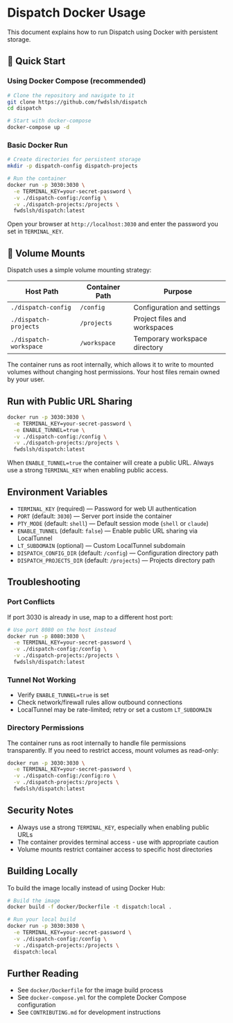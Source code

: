 # Dispatch Docker Usage

This document explains how to run Dispatch using Docker with persistent storage.

## 🚀 Quick Start

### Using Docker Compose (recommended)

```bash
# Clone the repository and navigate to it
git clone https://github.com/fwdslsh/dispatch
cd dispatch

# Start with docker-compose
docker-compose up -d
```

### Basic Docker Run

```bash
# Create directories for persistent storage
mkdir -p dispatch-config dispatch-projects

# Run the container
docker run -p 3030:3030 \
  -e TERMINAL_KEY=your-secret-password \
  -v ./dispatch-config:/config \
  -v ./dispatch-projects:/projects \
  fwdslsh/dispatch:latest
```

Open your browser at `http://localhost:3030` and enter the password you set in `TERMINAL_KEY`.

## 📁 Volume Mounts

Dispatch uses a simple volume mounting strategy:

| Host Path              | Container Path | Purpose                       |
| ---------------------- | -------------- | ----------------------------- |
| `./dispatch-config`    | `/config`      | Configuration and settings    |
| `./dispatch-projects`  | `/projects`    | Project files and workspaces  |
| `./dispatch-workspace` | `/workspace`   | Temporary workspace directory |

The container runs as root internally, which allows it to write to mounted volumes without changing host permissions. Your host files remain owned by your user.

## Run with Public URL Sharing

```bash
docker run -p 3030:3030 \
  -e TERMINAL_KEY=your-secret-password \
  -e ENABLE_TUNNEL=true \
  -v ./dispatch-config:/config \
  -v ./dispatch-projects:/projects \
  fwdslsh/dispatch:latest
```

When `ENABLE_TUNNEL=true` the container will create a public URL. Always use a strong `TERMINAL_KEY` when enabling public access.

## Environment Variables

- `TERMINAL_KEY` (required) — Password for web UI authentication
- `PORT` (default: `3030`) — Server port inside the container
- `PTY_MODE` (default: `shell`) — Default session mode (`shell` or `claude`)
- `ENABLE_TUNNEL` (default: `false`) — Enable public URL sharing via LocalTunnel
- `LT_SUBDOMAIN` (optional) — Custom LocalTunnel subdomain
- `DISPATCH_CONFIG_DIR` (default: `/config`) — Configuration directory path
- `DISPATCH_PROJECTS_DIR` (default: `/projects`) — Projects directory path

## Troubleshooting

### Port Conflicts

If port 3030 is already in use, map to a different host port:

```bash
# Use port 8080 on the host instead
docker run -p 8080:3030 \
  -e TERMINAL_KEY=your-secret-password \
  -v ./dispatch-config:/config \
  -v ./dispatch-projects:/projects \
  fwdslsh/dispatch:latest
```

### Tunnel Not Working

- Verify `ENABLE_TUNNEL=true` is set
- Check network/firewall rules allow outbound connections
- LocalTunnel may be rate-limited; retry or set a custom `LT_SUBDOMAIN`

### Directory Permissions

The container runs as root internally to handle file permissions transparently. If you need to restrict access, mount volumes as read-only:

```bash
docker run -p 3030:3030 \
  -e TERMINAL_KEY=your-secret-password \
  -v ./dispatch-config:/config:ro \
  -v ./dispatch-projects:/projects \
  fwdslsh/dispatch:latest
```

## Security Notes

- Always use a strong `TERMINAL_KEY`, especially when enabling public URLs
- The container provides terminal access - use with appropriate caution
- Volume mounts restrict container access to specific host directories

## Building Locally

To build the image locally instead of using Docker Hub:

```bash
# Build the image
docker build -f docker/Dockerfile -t dispatch:local .

# Run your local build
docker run -p 3030:3030 \
  -e TERMINAL_KEY=your-secret-password \
  -v ./dispatch-config:/config \
  -v ./dispatch-projects:/projects \
  dispatch:local
```

## Further Reading

- See `docker/Dockerfile` for the image build process
- See `docker-compose.yml` for the complete Docker Compose configuration
- See `CONTRIBUTING.md` for development instructions
